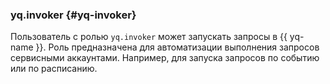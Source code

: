 ### yq.invoker {#yq-invoker}

Пользователь с ролью `yq.invoker` может запускать запросы в {{ yq-name }}. Роль предназначена для автоматизации выполнения запросов сервисными аккаунтами. Например, для запуска запросов по событию или по расписанию.
